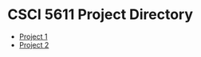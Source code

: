 # CSCI 5611 Project Directory

* [Project 1](csci-5611/project1/project1.md)
* [Project 2](csci-5611/project2/project2.md)